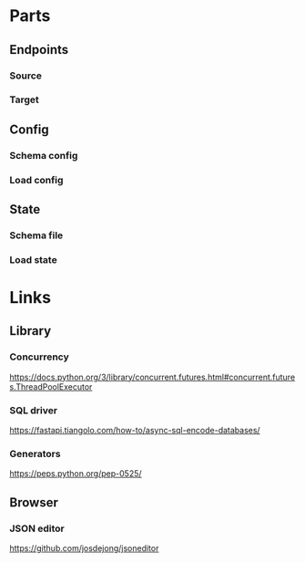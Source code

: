 # Parts
## Endpoints
### Source
### Target

## Config
### Schema config

### Load config

## State
### Schema file
### Load state



# Links
## Library
### Concurrency
https://docs.python.org/3/library/concurrent.futures.html#concurrent.futures.ThreadPoolExecutor

### SQL driver
https://fastapi.tiangolo.com/how-to/async-sql-encode-databases/

### Generators
https://peps.python.org/pep-0525/

## Browser
### JSON editor
https://github.com/josdejong/jsoneditor
